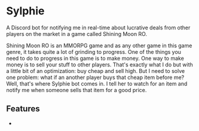 # Sylphie

A Discord bot for notifying me in real-time about lucrative deals from other players on the market in a game called Shining Moon RO.

Shining Moon RO is an MMORPG game and as any other game in this game genre, it takes quite a lot of grinding to progress. One of the things you need to do to progress 
in this game is to make money. One way to make money is to sell your stuff to other players. That's exactly what I do but with a little bit of an optimization: buy cheap 
and sell high. But I need to solve one problem: what if an another player buys that cheap item before me? Well, that's where Sylphie bot comes in. I tell her to watch
for an item and notify me when someone sells that item for a good price. 

## Features

- 
